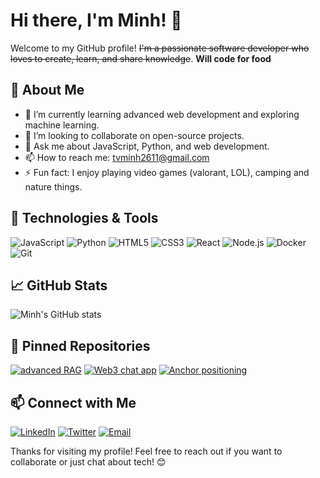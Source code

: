 # Hi there, I'm Minh! 👋

Welcome to my GitHub profile! ~~I'm a passionate software developer who loves to create, learn, and share knowledge~~. 
**Will code for food**


## 🚀 About Me

- 🌱 I’m currently learning advanced web development and exploring machine learning.
- 👯 I’m looking to collaborate on open-source projects.
- 💬 Ask me about JavaScript, Python, and web development.
- 📫 How to reach me: [tvminh2611@gmail.com](mailto:tvminh2611@gmail.com)
- ⚡ Fun fact: I enjoy playing video games (valorant, LOL), camping and nature things.

## 🔧 Technologies & Tools

![JavaScript](https://img.shields.io/badge/-JavaScript-black?style=flat-square&logo=javascript)
![Python](https://img.shields.io/badge/-Python-black?style=flat-square&logo=python)
![HTML5](https://img.shields.io/badge/-HTML5-black?style=flat-square&logo=html5)
![CSS3](https://img.shields.io/badge/-CSS3-black?style=flat-square&logo=css3)
![React](https://img.shields.io/badge/-React-black?style=flat-square&logo=react)
![Node.js](https://img.shields.io/badge/-Node.js-black?style=flat-square&logo=node.js)
![Docker](https://img.shields.io/badge/-Docker-black?style=flat-square&logo=docker)
![Git](https://img.shields.io/badge/-Git-black?style=flat-square&logo=git)

## 📈 GitHub Stats

![Minh's GitHub stats](https://github-readme-stats.vercel.app/api?username=trinhvanminh&show_icons=true&theme=radical)

## 📌 Pinned Repositories

[![advanced RAG](https://github-readme-stats.vercel.app/api/pin/?username=trinhvanminh&repo=advanced-RAG&theme=radical)](https://github.com/trinhvanminh/advanced-RAG)
[![Web3 chat app](https://github-readme-stats.vercel.app/api/pin/?username=trinhvanminh&repo=chat-dapp&theme=radical)](https://github.com/trinhvanminh/chat-dapp)
[![Anchor positioning](https://github-readme-stats.vercel.app/api/pin/?username=trinhvanminh&repo=anchor-positioning-hover-cards&theme=radical)](https://github.com/trinhvanminh/anchor-positioning-hover-cards)

## 📫 Connect with Me

[![LinkedIn](https://img.shields.io/badge/LinkedIn-blue?style=flat-square&logo=linkedin)](https://www.linkedin.com/in/minh-trinh-van-4a29a2210/)
[![Twitter](https://img.shields.io/badge/Twitter-black?style=flat-square&logo=x)](https://x.com/minhtrinh2611)
[![Email](https://img.shields.io/badge/Email-black?style=flat-square&logo=gmail)](mailto:tvminh2611@gmail.com)

Thanks for visiting my profile! Feel free to reach out if you want to collaborate or just chat about tech! 😊
